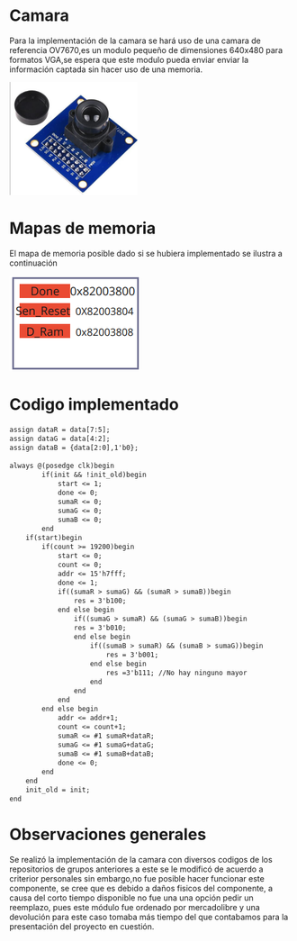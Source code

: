 
# Camara
Para la implementación de la camara se hará uso de una camara de referencia OV7670,es un modulo pequeño de dimensiones 640x480 para formatos VGA,se espera que este modulo pueda enviar enviar la información captada sin hacer uso de una memoria.

![Robot](https://github.com/unal-edigital2-labs/wp08-2021-2-gr07/blob/main/Imagenes%20github/stm32.png "Robot cartógrafo")

# Mapas de memoria
El mapa de memoria posible dado si se hubiera implementado se ilustra a continuación

![OV7670](https://github.com/unal-edigital2-labs/wp08-2021-2-gr07/blob/main/Imagenes%20github/Memoria_Camara.png "OV7670")
# Codigo implementado
```
assign dataR = data[7:5];
assign dataG = data[4:2];
assign dataB = {data[2:0],1'b0};

always @(posedge clk)begin
		if(init && !init_old)begin
			start <= 1;
			done <= 0;
			sumaR <= 0;
			sumaG <= 0;
			sumaB <= 0;
		end
	if(start)begin
		if(count >= 19200)begin
			start <= 0;
			count <= 0;
			addr <= 15'h7fff;
			done <= 1;
			if((sumaR > sumaG) && (sumaR > sumaB))begin
				res = 3'b100;
			end else begin
				if((sumaG > sumaR) && (sumaG > sumaB))begin
				res = 3'b010;
				end else begin
					if((sumaB > sumaR) && (sumaB > sumaG))begin
						res = 3'b001;
					end else begin
						res =3'b111; //No hay ninguno mayor
					end
				end
			end
		end else begin
			addr <= addr+1;
			count <= count+1;
			sumaR <= #1 sumaR+dataR;
			sumaG <= #1 sumaG+dataG;
			sumaB <= #1 sumaB+dataB;
			done <= 0;
		end
	end 
	init_old = init;
end
 ```

# Observaciones generales
Se realizó la implementación de la camara con diversos codigos de los repositorios de grupos anteriores a este se le modificó de acuerdo a criterior personales sin embargo,no fue posible hacer funcionar este componente, se cree que es debido a daños fisicos del componente, a causa del corto tiempo disponible no fue una una opción pedir un reemplazo, pues este módulo fue ordenado por mercadolibre y una devolución para este caso tomaba más tiempo del que contabamos para la presentación del proyecto en cuestión.
